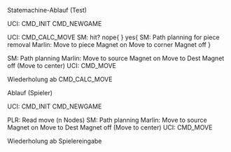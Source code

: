 Statemachine-Ablauf (Test)

UCI:    CMD_INIT
        CMD_NEWGAME

UCI:    CMD_CALC_MOVE
SM:     hit?
nope{
}
yes{
SM:     Path planning for piece removal
Marlin: Move to piece
        Magnet on
        Move to corner
        Magnet off
}

SM:     Path planning
Marlin: Move to source
        Magnet on
        Move to Dest
        Magnet off
        (Move to center)
UCI:    CMD_MOVE

Wiederholung ab CMD_CALC_MOVE



Ablauf (Spieler)
        
UCI:    CMD_INIT
        CMD_NEWGAME

PLR:    Read move (n Nodes)
SM:     Path planning
Marlin: Move to source
        Magnet on
        Move to Dest
        Magnet off
        (Move to center)
UCI:    CMD_MOVE

Wiederholung ab Spielereingabe

